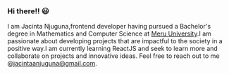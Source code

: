 ### Hi there!! :smiley:

I am Jacinta Njuguna,frontend developer having pursued a Bachelor's degree in Mathematics and Computer Science at [Meru University](www.must.ac.ke).I am passionate about developing projects that are impactful to the society in a positive way.I am currently learning ReactJS and seek to learn more and collaborate on projects and innovative ideas.
Feel free to reach out to me @jacintaanjuguna@gmail.com.

<!--### 🤝 Connect with me:
<a href="https://www.linkedin.com/in/jnjuguna/"><img align="left" src="https://raw.githubusercontent.com/jacintanjuguna/jacintanjuguna/main/images/linkedin.svg" alt="Jacinta | LinkedIn" width="21px"/></a>
<a href="https://instagram.com/nyambura_jess"><img align="left" src="https://raw.githubusercontent.com/jacintanjuguna/jacintanjuguna/main/images/instagram.svg" alt="Jacinta | Instagram" width="21px"/></a>-->



<!--
**jacintanjuguna/jacintanjuguna** is a ✨ _special_ ✨ repository because its `README.md` (this file) appears on your GitHub profile.

Here are some ideas to get you started:

- 🔭 I’m currently working on ...
- 🌱 I’m currently learning ...
- 👯 I’m looking to collaborate on ...
- 🤔 I’m looking for help with ...
- 💬 Ask me about ...
- 📫 How to reach me: ...
- 😄 Pronouns: ...
- ⚡ Fun fact: ...
-->
